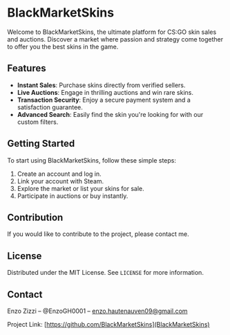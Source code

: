 # BlackMarketSkins

Welcome to BlackMarketSkins, the ultimate platform for CS:GO skin sales and auctions. Discover a market where passion and strategy come together to offer you the best skins in the game.

## Features

- **Instant Sales**: Purchase skins directly from verified sellers.
- **Live Auctions**: Engage in thrilling auctions and win rare skins.
- **Transaction Security**: Enjoy a secure payment system and a satisfaction guarantee.
- **Advanced Search**: Easily find the skin you're looking for with our custom filters.

## Getting Started

To start using BlackMarketSkins, follow these simple steps:

1. Create an account and log in.
2. Link your account with Steam.
3. Explore the market or list your skins for sale.
4. Participate in auctions or buy instantly.

## Contribution

If you would like to contribute to the project, please contact me.

## License

Distributed under the MIT License. See `LICENSE` for more information.

## Contact

Enzo Zizzi – @EnzoGH0001 – enzo.hautenauven09@gmail.com

Project Link: [https://github.com/BlackMarketSkins](BlackMarketSkins)
